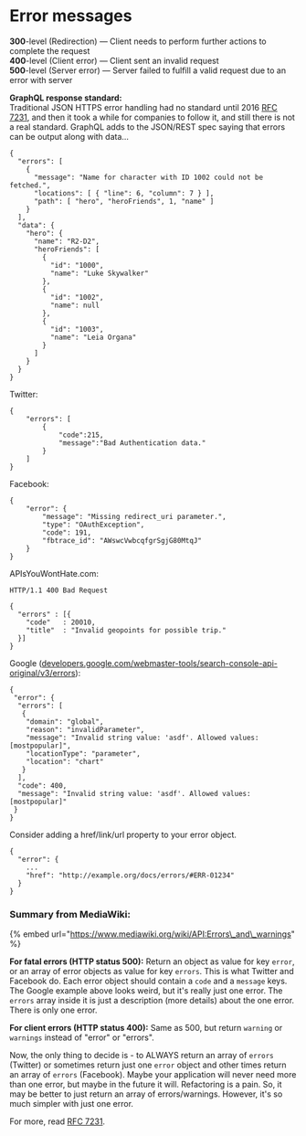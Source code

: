 # Error messages

**300**-level \(Redirection\) — Client needs to perform further actions to complete the request  
**400**-level \(Client error\) — Client sent an invalid request  
**500**-level \(Server error\) — Server failed to fulfill a valid request due to an error with server

**GraphQL response standard:**  
Traditional JSON HTTPS error handling had no standard until 2016 [RFC 7231](https://tools.ietf.org/html/rfc7231#section-6), and then it took a while for companies to follow it, and still there is not a real standard. GraphQL adds to the JSON/REST spec saying that errors can be output along with data...

```text
{
  "errors": [
    {
      "message": "Name for character with ID 1002 could not be fetched.",
      "locations": [ { "line": 6, "column": 7 } ],
      "path": [ "hero", "heroFriends", 1, "name" ]
    }
  ],
  "data": {
    "hero": {
      "name": "R2-D2",
      "heroFriends": [
        {
          "id": "1000",
          "name": "Luke Skywalker"
        },
        {
          "id": "1002",
          "name": null
        },
        {
          "id": "1003",
          "name": "Leia Organa"
        }
      ]
    }
  }
}
```

Twitter:

```text
{
    "errors": [
        {
            "code":215,
            "message":"Bad Authentication data."
        }
    ]
}

```

Facebook:

```text
{
    "error": {
        "message": "Missing redirect_uri parameter.",
        "type": "OAuthException",
        "code": 191,
        "fbtrace_id": "AWswcVwbcqfgrSgjG80MtqJ"
    }
}
```

APIsYouWontHate.com:

```text
HTTP/1.1 400 Bad Request

{
  "errors" : [{
    "code"   : 20010,
    "title"  : "Invalid geopoints for possible trip."
  }]
}
```

Google \([developers.google.com/webmaster-tools/search-console-api-original/v3/errors](https://developers.google.com/webmaster-tools/search-console-api-original/v3/errors)\):

```text
{
 "error": {
  "errors": [
   {
    "domain": "global",
    "reason": "invalidParameter",
    "message": "Invalid string value: 'asdf'. Allowed values: [mostpopular]",
    "locationType": "parameter",
    "location": "chart"
   }
  ],
  "code": 400,
  "message": "Invalid string value: 'asdf'. Allowed values: [mostpopular]"
 }
}
```

Consider adding a href/link/url property to your error object.

```text
{
  "error": {
    ...
    "href": "http://example.org/docs/errors/#ERR-01234"
  }
}
```

### 

### Summary from MediaWiki:

{% embed url="https://www.mediawiki.org/wiki/API:Errors\_and\_warnings" %}

**For fatal errors \(HTTP status 500\):** Return an object as value for key `error`, or an array of error objects as value for key `errors`. This is what Twitter and Facebook do. Each error object should contain a `code` and a `message` keys. The Google example above looks weird, but it's really just one error. The `errors` array inside it is just a description \(more details\) about the one error. There is only one error.

**For client errors \(HTTP status 400\):** Same as 500, but return `warning` or `warnings` instead of "error" or "errors".

Now, the only thing to decide is - to ALWAYS return an array of `errors` \(Twitter\) or sometimes return just one `error` object and other times return an array of `errors` \(Facebook\). Maybe your application will never need more than one error, but maybe in the future it will. Refactoring is a pain. So, it may be better to just return an array of errors/warnings. However, it's so much simpler with just one error.

For more, read [RFC 7231](https://tools.ietf.org/html/rfc7231#section-6).



